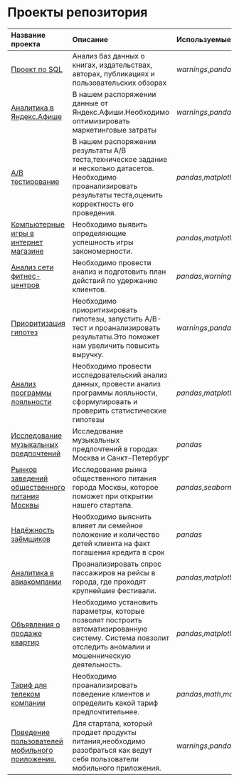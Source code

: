 # Проекты репозитория

| Название проекта | Описание | Используемые библиотеки | 
| :---------------------- | :---------------------- | :---------------------- |
|[Проект по SQL](https://github.com/anig11/my-firsts-project/tree/master/SQL_project)|Анализ баз данных о книгах, издательствах, авторах, публикациях и пользовательских обзорах|_warnings_,_pandas_,_sqlalchemy_|
|[Аналитика в Яндекс.Афише](https://github.com/anig11/my-firsts-project/tree/master/Yandex_Afisha)|В нашем распоряжении данные от Яндекс.Афиши.Необходимо оптимизировать маркетинговые затраты|_warnings_,_pandas_,_math_,_matplotlib_,_numpy_,_seaborn_|
|[A/B тестирование](https://github.com/anig11/my-firsts-project/tree/master/ab_testing)|В нашем распоряжении результаты A/B теста,техническое задание и несколько датасетов. Необходимо проанализировать результаты теста,оценить корректность его проведения.|_pandas_,_matplotlib_,_seaborn_,_io_|
|[Компьютерные игры в интернет магазине](https://github.com/anig11/my-firsts-project/tree/master/computer_games)|Необходимо выявить определяющие успешность игры закономерности.|_pandas_,_matplotlib_,_seaborn_,_warnings_|
|[Анализ сети фитнес-центров](https://github.com/anig11/my-firsts-project/tree/master/fitness_clubs)|Необходимо провести анализ и подготовить план действий по удержанию клиентов.|_pandas_,_warnings_,_matplotlib_,_seaborn_,sklearn_|
|[Приоритизация гипотез](https://github.com/anig11/my-firsts-project/tree/master/hypotheses)|Необходимо приоритизировать гипотезы, запустить A/B-тест и проанализировать результаты.Это поможет нам увеличить повысить выручку.|_warnings_,_pandas_,_matplotlib_,_scipy_,_seaborn_,_matplotlib_|
|[Анализ программы лояльности](https://github.com/anig11/my-firsts-project/tree/master/loyalty_program)|Необходимо провести исследовательский анализ данных, провести анализ программы лояльности, сформулировать и проверить статистические гипотезы|_pandas_,_matplotlib_,_scipy_,_seaborn_,_io_,_sklearn_|
|[Исследование музыкальных предпочтений](https://github.com/anig11/my-firsts-project/tree/master/music)|Исследование музыкальных предпочтений в городах Москва и Санкт-Петербург|_pandas_|
|[Рынков заведений общественного питания Москвы](https://github.com/anig11/my-firsts-project/tree/master/public_catering_establishments)|Исследование рынка общественного питания города Москвы, которое поможет при открытии нашего стартапа.|_pandas_,_seaborn_,_matplotlib_,_plotly_,_nltk_|
|[Надёжность заёмщиков](https://github.com/anig11/my-firsts-project/tree/master/reliability_of_borrowers)|Необходимо выяснить влияет ли семейное положение и количество детей клиента на факт погашения кредита в срок|_pandas_|
|[Аналитика в авиакомпании](https://github.com/anig11/my-firsts-project/tree/master/russian_air_carrier)|Проанализировать спрос пассажиров на рейсы в города, где проходят крупнейшие фестивали.|_pandas_,_matplotlib_,_seaborn_|
|[Объявления о продаже квартир](https://github.com/anig11/my-firsts-project/tree/master/sale_of_apartments)|Необходимо установить параметры, которые позволят построить автоматизированную систему. Система повзолит отследить аномалии и мошенническую деятельность.|_pandas_,_matplotlib_,_warnings_|
|[Тариф для телеком компании](https://github.com/anig11/my-firsts-project/tree/master/telephone_tariff)|Необходимо проанализировать поведение клиентов и определить какой тариф предпочтительнее.|_pandas_,_math_,_matplotlib_,_numpy_,_scipy_|
|[Поведение пользователей мобильного приложения.](https://github.com/anig11/my-firsts-project/tree/master/user_behavior)|Для стартапа, который продает продукты питания,необходимо разобраться как ведут себя пользователи мобильного приложения.|_warnings_,_pandas_,_math_,_matplotlib_,_numpy_,_scipy_,_seaborn_,_matplotlib_,_plotly_|
